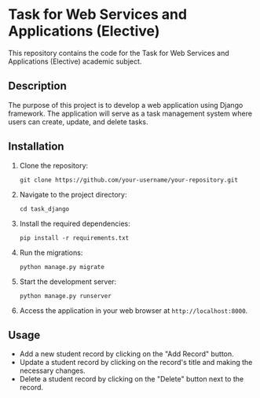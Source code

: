 # Task for Web Services and Applications (Elective)

This repository contains the code for the Task for Web Services and Applications (Elective) academic subject.

## Description

The purpose of this project is to develop a web application using Django framework. The application will serve as a task management system where users can create, update, and delete tasks.

## Installation

1. Clone the repository:

    ```shell
    git clone https://github.com/your-username/your-repository.git
    ```

2. Navigate to the project directory:

    ```shell
    cd task_django
    ```

3. Install the required dependencies:

    ```shell
    pip install -r requirements.txt
    ```

4. Run the migrations:

    ```shell
    python manage.py migrate
    ```

5. Start the development server:

    ```shell
    python manage.py runserver
    ```

6. Access the application in your web browser at `http://localhost:8000`.

## Usage

- Add a new student record by clicking on the "Add Record" button.
- Update a student record by clicking on the record's title and making the necessary changes.
- Delete a student record by clicking on the "Delete" button next to the record.


